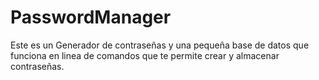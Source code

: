 # PasswordManager

Este es un Generador de contraseñas y una pequeña base de datos que funciona en linea de comandos que te permite crear y almacenar contraseñas.
